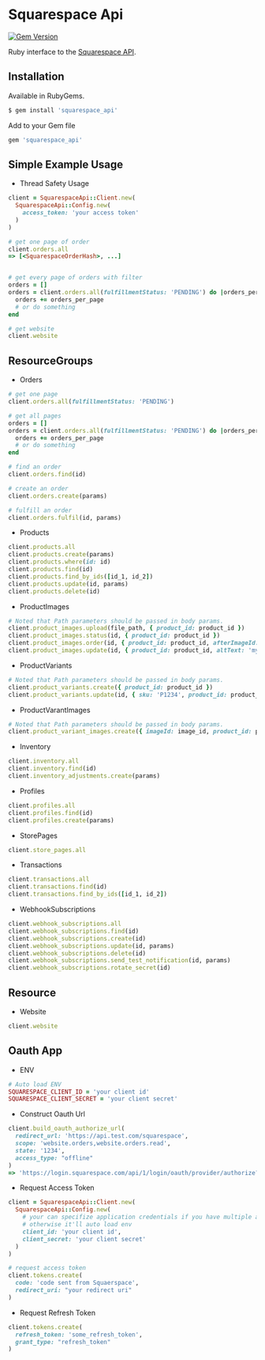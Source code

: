 # Squarespace Api

[![Gem Version](https://badge.fury.io/rb/squarespace_api.svg)](https://rubygems.org/gems/squarespace_api)


Ruby interface to the [Squarespace API](https://developers.squarespace.com/commerce-apis/overview).

## Installation

Available in RubyGems.

```bash
$ gem install 'squarespace_api'
```

Add to your Gem file
```ruby
gem 'squarespace_api'
```



## Simple Example Usage

- Thread Safety Usage

```ruby
client = SquarespaceApi::Client.new(
  SquarespaceApi::Config.new(
    access_token: 'your access token'
  )
)

# get one page of order
client.orders.all
=> [<SquarespaceOrderHash>, ...]


# get every page of orders with filter
orders = []
orders = client.orders.all(fulfillmentStatus: 'PENDING') do |orders_per_page|
  orders += orders_per_page
  # or do something
end

# get website
client.website
```


## ResourceGroups

- Orders

```ruby
# get one page
client.orders.all(fulfillmentStatus: 'PENDING')

# get all pages
orders = []
orders = client.orders.all(fulfillmentStatus: 'PENDING') do |orders_per_page|
  orders += orders_per_page
  # or do something
end

# find an order
client.orders.find(id)

# create an order
client.orders.create(params)

# fulfill an order
client.orders.fulfil(id, params)
```

- Products

```ruby
client.products.all
client.products.create(params)
client.products.where(id: id)
client.products.find(id)
client.products.find_by_ids([id_1, id_2])
client.products.update(id, params)
client.products.delete(id)
```

- ProductImages


```ruby
# Noted that Path parameters should be passed in body params.
client.product_images.upload(file_path, { product_id: product_id })
client.product_images.status(id, { product_id: product_id })
client.product_images.order(id, { product_id: product_id, afterImageId: 'otherImageId' })
client.product_images.update(id, { product_id: product_id, altText: 'my_picture' })
```

- ProductVariants

```ruby
# Noted that Path parameters should be passed in body params.
client.product_variants.create({ product_id: product_id })
client.product_variants.update(id, { sku: 'P1234', product_id: product_id })
```


- ProductVarantImages

```ruby
# Noted that Path parameters should be passed in body params.
client.product_variant_images.create({ imageId: image_id, product_id: product_id, variant_id: variant_id })
```

- Inventory

```ruby
client.inventory.all
client.inventory.find(id)
client.inventory_adjustments.create(params)
```

- Profiles
```ruby
client.profiles.all
client.profiles.find(id)
client.profiles.create(params)
```

- StorePages
```ruby
client.store_pages.all
```

- Transactions

```ruby
client.transactions.all
client.transactions.find(id)
client.transactions.find_by_ids([id_1, id_2])
```

- WebhookSubscriptions

```ruby
client.webhook_subscriptions.all
client.webhook_subscriptions.find(id)
client.webhook_subscriptions.create(id)
client.webhook_subscriptions.update(id, params)
client.webhook_subscriptions.delete(id)
client.webhook_subscriptions.send_test_notification(id, params)
client.webhook_subscriptions.rotate_secret(id)
```

## Resource

- Website

```ruby
client.website
```

##  Oauth App

- ENV

```ruby
# Auto load ENV
SQUARESPACE_CLIENT_ID = 'your client id'
SQUARESPACE_CLIENT_SECRET = 'your client secret'
```

- Construct Oauth Url

```ruby
client.build_oauth_authorize_url(
  redirect_url: 'https://api.test.com/squarespace',
  scope: 'website.orders,website.orders.read',
  state: '1234',
  access_type: "offline"
)
=> 'https://login.squarespace.com/api/1/login/oauth/provider/authorize?client_id=&redirect_url=https://api.test.com/squarespace&scope=website.orders,website.orders.read&state=1234&access_type=offline'
```

- Request Access Token

```ruby
client = SquarespaceApi::Client.new(
  SquarespaceApi::Config.new(
    # your can specifize application credentials if you have multiple apps
    # otherwise it'll auto load env
    client_id: 'your client id',
    client_secret: 'your client secret'
  )
)

# request access token
client.tokens.create(
  code: 'code sent from Squaerspace',
  redirect_uri: "your redirect uri"
)
```

- Request Refresh Token
```ruby
client.tokens.create(
  refresh_token: 'some_refresh_token',
  grant_type: "refresh_token"
)
```
